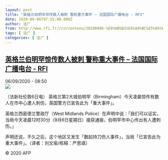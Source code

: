 ```yaml
---
layout: post
title: "英格兰伯明罕惊传数人被刺 警称重大事件 – 法国国际广播电台 - RFI"
date: 2020-09-06T07:55:08.000Z
author: 法广
from: http://www.rfi.fr//cn/contenu/20200906-%E8%8B%B1%E6%A0%BC%E5%85%B0%E4%BC%AF%E6%98%8E%E7%BD%95%E6%83%8A%E4%BC%A0%E6%95%B0%E4%BA%BA%E8%A2%AB%E5%88%BA-%E8%AD%A6%E7%A7%B0%E9%87%8D%E5%A4%A7%E4%BA%8B%E4%BB%B6
tags: [ 法广 ]
categories: [ 法广 ]
---
```

<!--1599378908000-->
[英格兰伯明罕惊传数人被刺 警称重大事件 – 法国国际广播电台 - RFI](http://www.rfi.fr//cn/contenu/20200906-%E8%8B%B1%E6%A0%BC%E5%85%B0%E4%BC%AF%E6%98%8E%E7%BD%95%E6%83%8A%E4%BC%A0%E6%95%B0%E4%BA%BA%E8%A2%AB%E5%88%BA-%E8%AD%A6%E7%A7%B0%E9%87%8D%E5%A4%A7%E4%BA%8B%E4%BB%B6)
------

<div>
<div>06/09/2020 - 08:50</div><img src="https://s.rfi.fr/media/display/c6415eea-f00e-11ea-9d16-005056a964fe/w:310/p:16x9/int0005b.200906145002.jpg"><div class="t-content__body u-clearfix"><p>（法新社伦敦6日电）    英格兰第2大城伯明罕（Birmingham）今天凌晨惊传有数人在市中心遭人刺伤，英国警方已宣告此为「重大事件」。</p><p>    英格兰西密德兰警政厅（West Midlands Police）在声明中说：「我们可以证实，当局今天凌晨12时30分（9月6日星期日）接获通报，伯明罕市中心传出有人遭刺伤。」</p><p>    声明还说，不久之后，这个地区又发生「数起持刀伤人事件」，当局「已宣告此为重大事件」。（译者：刘文瑜/核稿：严思祺）</p><p class="t-copyright">© 2020 AFP</p>        </div>
</div>
